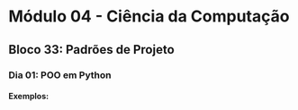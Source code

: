 # Módulo 04 - Ciência da Computação
## Bloco 33: Padrões de Projeto
### Dia 01: POO em Python
#### Exemplos:
